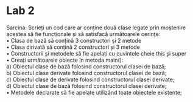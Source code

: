 # Lab 2
Sarcina:
Scrieți un cod care ar conține două clase legate prin moștenire acestea să fie funcționale și să satisfacă următoarele cerințe:<br>
•	Clasa de bază să conțină 3 constructori și 2 metode<br>
•	Clasa dirivată să conțină 2 constructori și 3 metode<br>
•	Constructorii și metodele să fie apelați cu cuvintele cheie this și super<br>
•	Creați următoarele obiecte în metoda main():<br>
a) Obiectul clase de bază folosind constructorul clasei de bază;<br>
b) Obiectul clase derivate folosind constructorul clasei de bază;<br>
c) Obiectul clase de derivate folosind constructorul clasei derivate;<br>
d) Obiectul clase de bază folosind constructorul clasei derivate;<br>
•	Metodele declarate să fie apelate utilizând toate obiectele existente;<br>

